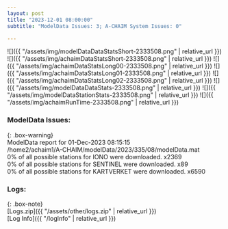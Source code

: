 ```yaml
---
layout: post
title: "2023-12-01 08:00:00"
subtitle: "ModelData Issues: 3; A-CHAIM System Issues: 0"

---
```


![]({{ "/assets/img/modelDataDataStatsShort-2333508.png" | relative_url }})
![]({{ "/assets/img/achaimDataStatsShort-2333508.png" | relative_url }})
![]({{ "/assets/img/achaimDataStatsLong00-2333508.png" | relative_url }})
![]({{ "/assets/img/achaimDataStatsLong01-2333508.png" | relative_url }})
![]({{ "/assets/img/achaimDataStatsLong02-2333508.png" | relative_url }})
![]({{ "/assets/img/modelDataDataStats-2333508.png" | relative_url }})
![]({{ "/assets/img/modelDataStationStats-2333508.png" | relative_url }})
![]({{ "/assets/img/achaimRunTime-2333508.png" | relative_url }})


### ModelData Issues:  
  
{: .box-warning}  
 ModelData report for 01-Dec-2023 08:15:15   
 /home2/achaim1/A-CHAIM/modelData/2023/335/08/modelData.mat   
 0% of all possible stations for IONO were downloaded. x2369   
 0% of all possible stations for SENTINEL were downloaded. x89   
 0% of all possible stations for KARTVERKET were downloaded. x6590   
  


### Logs:  
  
{: .box-note}  
[Logs.zip]({{ "/assets/other/logs.zip" | relative_url }})  
[Log Info]({{ "/logInfo" | relative_url }})  
